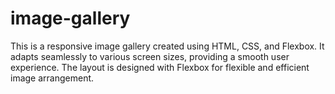 # image-gallery
This is a responsive image gallery created using HTML, CSS, and Flexbox. It adapts seamlessly to various screen sizes, providing a smooth user experience. The layout is designed with Flexbox for flexible and efficient image arrangement.
